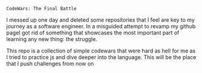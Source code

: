 `CodeWars: The Final Battle`


I messed up one day and deleted some repositories that I feel are key to my journey as a software engineer.  In a misguided attempt to revamp my github pageI got rid of something that showcases the most important part of learning any new thing: the struggle.

This repo is a collection of simple codewars that were hard as hell for me as I tried to practice js and dive deeper into the language.  This will be the place that I push challenges from now on
